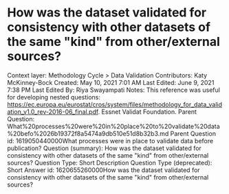 # How was the dataset validated for consistency with other datasets of the same "kind" from other/external sources?

Context layer: Methodology Cycle > Data Validation
Contributors: Katy McKinney-Bock
Created: May 10, 2021 7:01 AM
Last Edited: June 9, 2021 7:38 PM
Last Edited By: Riya Swayampati
Notes: This reference was useful for developing nested questions:
https://ec.europa.eu/eurostat/cros/system/files/methodology_for_data_validation_v1.0_rev-2016-06_final.pdf. Essnet Validat Foundation.
Parent Question: What%20processes%20were%20in%20place%20to%20validate%20data%20befo%2026b19372f8a5474a9db510e51d8b32b3.md
Parent Question id: 1619050440000What processes were in place to validate data before publication? 
Question (summary): How was the dataset validated for consistency with other datasets of the same "kind" from other/external sources?
Question Type: Short Description
Question Type (deprecated): Short Answer
id: 1620655260000How was the dataset validated for consistency with other datasets of the same "kind" from other/external sources?